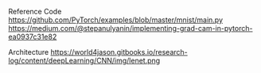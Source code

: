 Reference Code
https://github.com/PyTorch/examples/blob/master/mnist/main.py
https://medium.com/@stepanulyanin/implementing-grad-cam-in-pytorch-ea0937c31e82

Architecture
https://world4jason.gitbooks.io/research-log/content/deepLearning/CNN/img/lenet.png